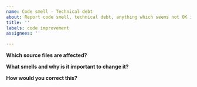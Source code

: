 ```yaml
---
name: Code smell - Technical debt
about: Report code smell, technical debt, anything which seems not OK in the code
title: ''
labels: code improvement
assignees: ''

---
```


**Which source files are affected?**

**What smells and why is it important to change it?**

**How would you correct this?**
